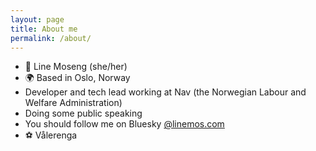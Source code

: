 ```yaml
---
layout: page
title: About me
permalink: /about/
---
```

* 👋 Line Moseng (she/her)
* 🌍 Based in Oslo, Norway
* Developer and tech lead working at Nav (the Norwegian Labour and Welfare Administration)
* Doing some public speaking
* You should follow me on Bluesky [@linemos.com](https://bsky.app/profile/linemos.com)
* ⚽️ Vålerenga

